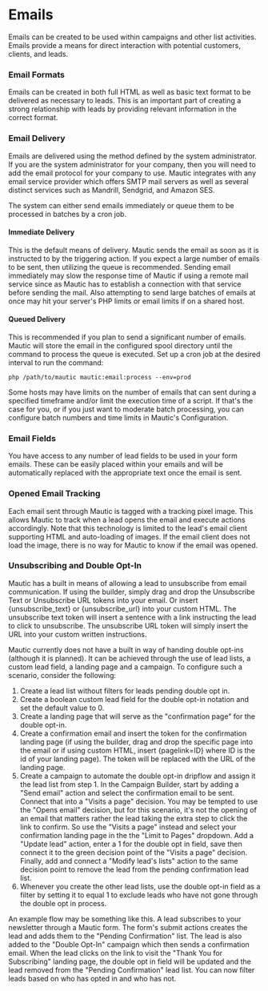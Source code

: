 # Emails

Emails can be created to be used within campaigns and other list activities. Emails provide a means for direct interaction with potential customers, clients, and leads.

### Email Formats

Emails can be created in both full HTML as well as basic text format to be delivered as necessary to leads. This is an important part of creating a strong relationship with leads by providing relevant information in the correct format.

### Email Delivery

Emails are delivered using the method defined by the system administrator. If you are the system administrator for your company, then you will need to add the email protocol for your company to use. Mautic integrates with any email service provider which offers SMTP mail servers as well as several distinct services such as Mandrill, Sendgrid, and Amazon SES.

The system can either send emails immediately or queue them to be processed in batches by a cron job.

#### Immediate Delivery ####

This is the default means of delivery. Mautic sends the email as soon as it is instructed to by the triggering action. If you expect a large number of emails to be sent, then utilizing the queue is recommended. Sending email immediately may slow the response time of Mautic if using a remote mail service since as Mautic has to establish a connection with that service before sending the mail. Also attempting to send large batches of emails at once may hit your server's PHP limits or email limits if on a shared host. 
 
#### Queued Delivery ####

This is recommended if you plan to send a significant number of emails. Mautic will store the email in the configured spool directory until the command to process the queue is executed. Set up a cron job at the desired interval to run the command:

```
php /path/to/mautic mautic:email:process --env=prod
```

Some hosts may have limits on the number of emails that can sent during a specified timeframe and/or limit the execution time of a script. If that's the case for you, or if you just want to moderate batch processing, you can configure batch numbers and time limits in Mautic's Configuration. 

 
### Email Fields

You have access to any number of lead fields to be used in your form emails. These can be easily placed within your emails and will be automatically replaced with the appropriate text once the email is sent.

### Opened Email Tracking ###

Each email sent through Mautic is tagged with a tracking pixel image. This allows Mautic to track when a lead opens the email and execute actions accordingly. Note that this technology is limited to the lead's email client supporting HTML and auto-loading of images. If the email client does not load the image, there is no way for Mautic to know if the email was opened.

### Unsubscribing and Double Opt-In ###

Mautic has a built in means of allowing a lead to unsubscribe from email communication. If using the builder, simply drag and drop the Unsubscribe Text or Unsubscribe URL tokens into your email. Or insert {unsubscribe_text} or {unsubscribe_url} into your custom HTML. The unsubscribe text token will insert a sentence with a link instructing the lead to click to unsubscribe. The unsubscribe URL token will simply insert the URL into your custom written instructions. 

Mautic currently does not have a built in way of handing double opt-ins (although it is planned). It can be achieved through the use of lead lists, a custom lead field, a landing page and a campaign. To configure such a scenario, consider the following:

1. Create a lead list without filters for leads pending double opt in. 
2. Create a boolean custom lead field for the double opt-in notation and set the default value to 0.
3. Create a landing page that will serve as the "confirmation page" for the double opt-in.
4. Create a confirmation email and insert the token for the confirmation landing page (if using the builder, drag and drop the specific page into the email or if using custom HTML, insert {pagelink=ID} where ID is the id of your landing page). The token will be replaced with the URL of the landing page.
5. Create a campaign to automate the double opt-in dripflow and assign it the lead list from step 1. In the Campaign Builder, start by adding a "Send email" action and select the confirmation email to be sent. Connect that into a "Visits a page" decision. You may be tempted to use the "Opens email" decision, but for this scenario, it's not the opening of an email that matters rather the lead taking the extra step to click the link to confirm. So use the "Visits a page" instead and select your confirmation landing page in the the "Limit to Pages" dropdown. Add a "Update lead" action, enter a 1 for the double opt in field, save then connect it to the green decision point of the "Visits a page" decision. Finally, add and connect a "Modify lead's lists" action to the same decision point to remove the lead from the pending confirmation lead list.
6. Whenever you create the other lead lists, use the double opt-in field as a filter by setting it to equal 1 to exclude leads who have not gone through the double opt in process.

An example flow may be something like this. A lead subscribes to your newsletter through a Mautic form. The form's submit actions creates the lead and adds them to the "Pending Confirmation" list. The lead is also added to the "Double Opt-In" campaign which then sends a confirmation email. When the lead clicks on the link to visit the "Thank You for Subscribing" landing page, the double opt in field will be updated and the lead removed from the "Pending Confirmation" lead list. You can now filter leads based on who has opted in and who has not.